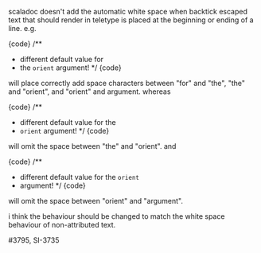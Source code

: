 scaladoc doesn't add the automatic white space when backtick escaped text that should render in teletype is placed at the beginning or ending of a line. e.g.

{code}
/**
 * different default value for
 * the `orient` argument!
 */
{code}

will place correctly add space characters between "for" and "the", "the" and "orient", and "orient" and argument. whereas

{code}
/**
 * different default value for the
 * `orient` argument!
 */
{code}

will omit the space between "the" and "orient". and


{code}
/**
 * different default value for the `orient`
 * argument!
 */
{code}

will omit the space between "orient" and "argument".

i think the behaviour should be changed to match the white space
behaviour of non-attributed text.


#3795, SI-3735
